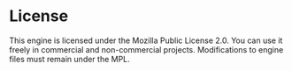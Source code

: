 # License

This engine is licensed under the Mozilla Public License 2.0. You can use it freely in commercial and non-commercial projects. Modifications to engine files must remain under the MPL.

